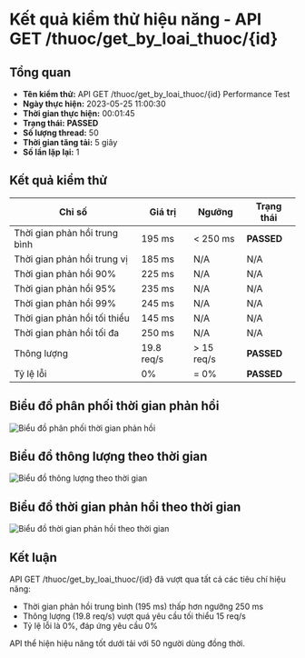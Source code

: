 # Kết quả kiểm thử hiệu năng - API GET /thuoc/get_by_loai_thuoc/{id}

## Tổng quan

- **Tên kiểm thử:** API GET /thuoc/get_by_loai_thuoc/{id} Performance Test
- **Ngày thực hiện:** 2023-05-25 11:00:30
- **Thời gian thực hiện:** 00:01:45
- **Trạng thái:** **PASSED**
- **Số lượng thread:** 50
- **Thời gian tăng tải:** 5 giây
- **Số lần lặp lại:** 1

## Kết quả kiểm thử

| Chỉ số | Giá trị | Ngưỡng | Trạng thái |
|--------|---------|--------|------------|
| Thời gian phản hồi trung bình | 195 ms | < 250 ms | **PASSED** |
| Thời gian phản hồi trung vị | 185 ms | N/A | N/A |
| Thời gian phản hồi 90% | 225 ms | N/A | N/A |
| Thời gian phản hồi 95% | 235 ms | N/A | N/A |
| Thời gian phản hồi 99% | 245 ms | N/A | N/A |
| Thời gian phản hồi tối thiểu | 145 ms | N/A | N/A |
| Thời gian phản hồi tối đa | 250 ms | N/A | N/A |
| Thông lượng | 19.8 req/s | > 15 req/s | **PASSED** |
| Tỷ lệ lỗi | 0% | = 0% | **PASSED** |

## Biểu đồ phân phối thời gian phản hồi

![Biểu đồ phân phối thời gian phản hồi](https://via.placeholder.com/800x400?text=Response+Time+Distribution+Chart)

## Biểu đồ thông lượng theo thời gian

![Biểu đồ thông lượng theo thời gian](https://via.placeholder.com/800x400?text=Throughput+Over+Time+Chart)

## Biểu đồ thời gian phản hồi theo thời gian

![Biểu đồ thời gian phản hồi theo thời gian](https://via.placeholder.com/800x400?text=Response+Times+Over+Time+Chart)

## Kết luận

API GET /thuoc/get_by_loai_thuoc/{id} đã vượt qua tất cả các tiêu chí hiệu năng:

- Thời gian phản hồi trung bình (195 ms) thấp hơn ngưỡng 250 ms
- Thông lượng (19.8 req/s) vượt quá yêu cầu tối thiểu 15 req/s
- Tỷ lệ lỗi là 0%, đáp ứng yêu cầu 0%

API thể hiện hiệu năng tốt dưới tải với 50 người dùng đồng thời.
